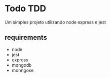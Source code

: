 # Todo TDD

Um simples projeto utilizando node express e jest

## requirements

* node
* jest
* express
* mongodb
* monngose
